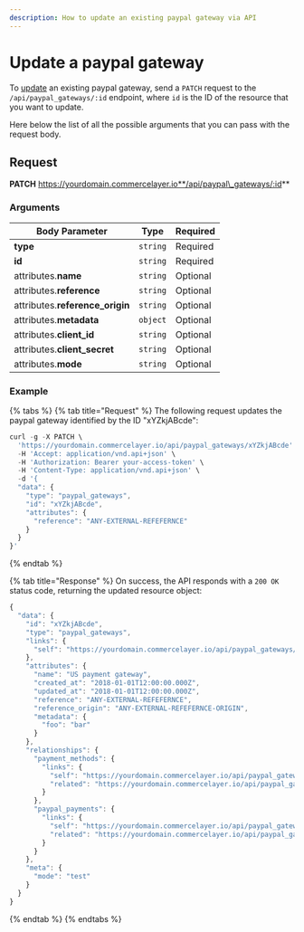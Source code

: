 ```yaml
---
description: How to update an existing paypal gateway via API
---
```


# Update a paypal gateway

To [update](https://docs.commercelayer.io/developers/updating-resources) an existing paypal gateway, send a `PATCH` request to the `/api/paypal_gateways/:id` endpoint, where `id` is the ID of the resource that you want to update.

Here below the list of all the possible arguments that you can pass with the request body.

## Request

**PATCH** https://yourdomain.commercelayer.io**/api/paypal\_gateways/:id**

### Arguments

| Body Parameter                   | Type     | Required |
| -------------------------------- | -------- | -------- |
| **type**                         | `string` | Required |
| **id**                           | `string` | Required |
| attributes.**name**              | `string` | Optional |
| attributes.**reference**         | `string` | Optional |
| attributes.**reference\_origin** | `string` | Optional |
| attributes.**metadata**          | `object` | Optional |
| attributes.**client\_id**        | `string` | Optional |
| attributes.**client\_secret**    | `string` | Optional |
| attributes.**mode**              | `string` | Optional |

### Example

{% tabs %}
{% tab title="Request" %}
The following request updates the paypal gateway identified by the ID "xYZkjABcde":

```javascript
curl -g -X PATCH \
  'https://yourdomain.commercelayer.io/api/paypal_gateways/xYZkjABcde' \
  -H 'Accept: application/vnd.api+json' \
  -H 'Authorization: Bearer your-access-token' \
  -H 'Content-Type: application/vnd.api+json' \
  -d '{
  "data": {
    "type": "paypal_gateways",
    "id": "xYZkjABcde",
    "attributes": {
      "reference": "ANY-EXTERNAL-REFEFERNCE"
    }
  }
}'
```
{% endtab %}

{% tab title="Response" %}
On success, the API responds with a `200 OK` status code, returning the updated resource object:

```javascript
{
  "data": {
    "id": "xYZkjABcde",
    "type": "paypal_gateways",
    "links": {
      "self": "https://yourdomain.commercelayer.io/api/paypal_gateways/xYZkjABcde"
    },
    "attributes": {
      "name": "US payment gateway",
      "created_at": "2018-01-01T12:00:00.000Z",
      "updated_at": "2018-01-01T12:00:00.000Z",
      "reference": "ANY-EXTERNAL-REFEFERNCE",
      "reference_origin": "ANY-EXTERNAL-REFEFERNCE-ORIGIN",
      "metadata": {
        "foo": "bar"
      }
    },
    "relationships": {
      "payment_methods": {
        "links": {
          "self": "https://yourdomain.commercelayer.io/api/paypal_gateways/xYZkjABcde/relationships/payment_methods",
          "related": "https://yourdomain.commercelayer.io/api/paypal_gateways/xYZkjABcde/payment_methods"
        }
      },
      "paypal_payments": {
        "links": {
          "self": "https://yourdomain.commercelayer.io/api/paypal_gateways/xYZkjABcde/relationships/paypal_payments",
          "related": "https://yourdomain.commercelayer.io/api/paypal_gateways/xYZkjABcde/paypal_payments"
        }
      }
    },
    "meta": {
      "mode": "test"
    }
  }
}
```
{% endtab %}
{% endtabs %}
